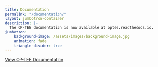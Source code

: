 ```yaml
---
title: Documentation
permalink: "/documentation/"
layout: jumbotron-container
description: |-
  The OP-TEE documentation is now available at optee.readthedocs.io.
jumbotron:
    background-image: /assets/images/background-image.jpg
    animation: fade
    triangle-divider: true
---
```

<div class="text-center p-b-40 p-t-40">
    <a class="btn btn-primary" href="https://optee.readthedocs.io">View OP-TEE Documentation</a>
</div>  
